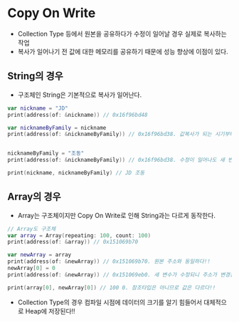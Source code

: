 # Copy On Write

- Collection Type 등에서 원본을 공유하다가 수정이 일어날 경우 실제로 복사하는 작업
- 복사가 일어나기 전 값에 대한 메모리를 공유하기 때문에 성능 향상에 이점이 있다.


## String의 경우
- 구조체인 String은 기본적으로 복사가 일어난다.

```swift
var nickname = "JD"
print(address(of: &nickname)) // 0x16f96bd48

var nicknameByFamily = nickname
print(address(of: &nicknameByFamily)) // 0x16f96bd38. 값복사가 되는 시기부터 주소가 다르다.


nicknameByFamily = "조동"
print(address(of: &nicknameByFamily)) // 0x16f96bd38. 수정이 일어나도 새 변수의 주소는 그대로다.

print(nickname, nicknameByFamily) // JD 조동
```

## Array의 경우
- Array는 구조체이지만 Copy On Write로 인해 String과는 다르게 동작한다.
```swift
// Array도 구조체
var array = Array(repeating: 100, count: 100)
print(address(of: &array)) // 0x151069b70

var newArray = array
print(address(of: &newArray)) // 0x151069b70. 원본 주소와 동일하다!!
newArray[0] = 0
print(address(of: &newArray)) // 0x151069eb0. 새 변수가 수정되니 주소가 변경된다!!

print(array[0], newArray[0]) // 100 0. 참조타입은 아니므로 값은 다르다!!
```

- Collection Type의 경우 컴파일 시점에 데이터의 크기를 알기 힘들어서 대체적으로 Heap에 저장된다!!